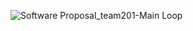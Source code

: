 ![Software Proposal_team201-Main Loop](https://github.com/EGR-314-Team-201/EGR-314-Team-201/assets/156974933/24d3e3a2-d6db-46a2-a63c-4e83516af318)
